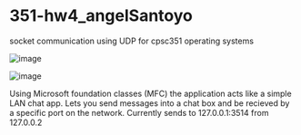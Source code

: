 # 351-hw4_angelSantoyo
socket communication using UDP for cpsc351 operating systems

![image](https://user-images.githubusercontent.com/26943671/199420165-cda6b5bc-2ea8-4fea-a562-209f35bf9336.png)

![image](https://user-images.githubusercontent.com/26943671/199420175-8ac14e4d-819e-4242-af0b-ca133a195df7.png)


Using Microsoft foundation classes (MFC) the application acts like a simple LAN chat app. Lets you send messages into a chat box and be recieved by a specific port on the network. Currently sends to 127.0.0.1:3514 from 127.0.0.2
